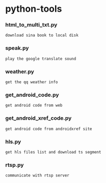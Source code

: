 ﻿# python-tools

### html_to_multi_txt.py 
    download sina book to local disk
### speak.py
    play the google translate sound
### weather.py
    get the qq weather info
### get_android_code.py
    get android code from web
### get_android_xref_code.py
    get android code from androidxref site
### hls.py
    get hls files list and download ts segment 
### rtsp.py
    communicate with rtsp server
